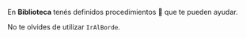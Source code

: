 En **Biblioteca** tenés definidos procedimientos :raised_hands: que te pueden ayudar. 

No te olvides de utilizar `IrAlBorde`.
